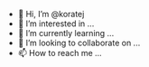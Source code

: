 - 👋 Hi, I’m @koratej
- 👀 I’m interested in ...
- 🌱 I’m currently learning ...
- 💞️ I’m looking to collaborate on ...
- 📫 How to reach me ...

<!---
koratej/koratej is a ✨ special ✨ repository because its `README.md` (this file) appears on your GitHub profile.
You can click the Preview link to take a look at your changes.
--->
